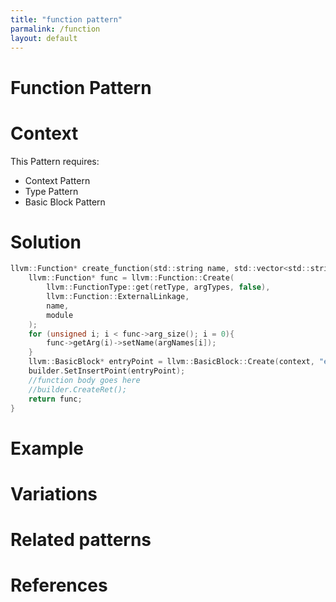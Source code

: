 ```yaml
---
title: "function pattern"
parmalink: /function
layout: default
---
```

# Function Pattern
# Context
This Pattern requires:
* Context Pattern
* Type Pattern
* Basic Block Pattern
# Solution
```c
llvm::Function* create_function(std::string name, std::vector<std::string> argNames, std::vector<llvm::Type*> argTypes, llvm::Type* retType) {
	llvm::Function* func = llvm::Function::Create(  
		llvm::FunctionType::get(retType, argTypes, false), 
		llvm::Function::ExternalLinkage, 
		name,
		module
	);
	for (unsigned i; i < func->arg_size(); i = 0){
		func->getArg(i)->setName(argNames[i]);
	}
	llvm::BasicBlock* entryPoint = llvm::BasicBlock::Create(context, "entry", func); 
	builder.SetInsertPoint(entryPoint); 
	//function body goes here
	//builder.CreateRet(); 
	return func;
}
```
# Example
# Variations
# Related patterns
# References